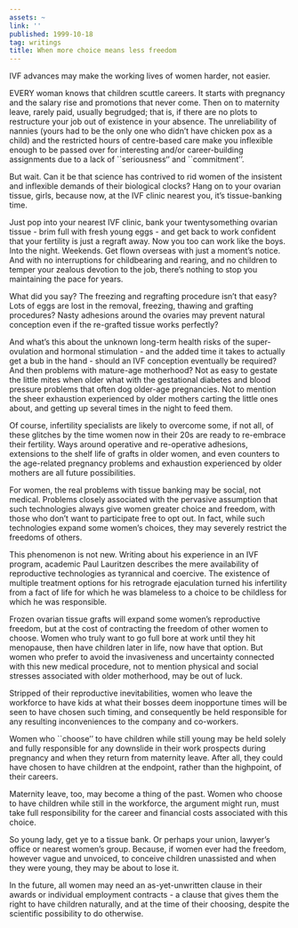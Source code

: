 ```yaml
---
assets: ~
link: ''
published: 1999-10-18
tag: writings
title: When more choice means less freedom
---
```

IVF advances may make the working lives of women harder, not easier.

EVERY woman knows that children scuttle careers. It starts with
pregnancy and the salary rise and promotions that never come. Then on to
maternity leave, rarely paid, usually begrudged; that is, if there are
no plots to restructure your job out of existence in your absence. The
unreliability of nannies (yours had to be the only one who didn’t have
chicken pox as a child) and the restricted hours of centre-based care
make you inflexible enough to be passed over for interesting and/or
career-building assignments due to a lack of \`\`seriousness‘’ and
\`\`commitment’’.

But wait. Can it be that science has contrived to rid women of the
insistent and inflexible demands of their biological clocks? Hang on to
your ovarian tissue, girls, because now, at the IVF clinic nearest you,
it’s tissue-banking time.

Just pop into your nearest IVF clinic, bank your twentysomething ovarian
tissue - brim full with fresh young eggs - and get back to work
confident that your fertility is just a regraft away. Now you too can
work like the boys. Into the night. Weekends. Get flown overseas with
just a moment’s notice. And with no interruptions for childbearing and
rearing, and no children to temper your zealous devotion to the job,
there’s nothing to stop you maintaining the pace for years.

What did you say? The freezing and regrafting procedure isn’t that easy?
Lots of eggs are lost in the removal, freezing, thawing and grafting
procedures? Nasty adhesions around the ovaries may prevent natural
conception even if the re-grafted tissue works perfectly?

And what’s this about the unknown long-term health risks of the
super-ovulation and hormonal stimulation - and the added time it takes
to actually get a bub in the hand - should an IVF conception eventually
be required? And then problems with mature-age motherhood? Not as easy
to gestate the little mites when older what with the gestational
diabetes and blood pressure problems that often dog older-age
pregnancies. Not to mention the sheer exhaustion experienced by older
mothers carting the little ones about, and getting up several times in
the night to feed them.

Of course, infertility specialists are likely to overcome some, if not
all, of these glitches by the time women now in their 20s are ready to
re-embrace their fertility. Ways around operative and re-operative
adhesions, extensions to the shelf life of grafts in older women, and
even counters to the age-related pregnancy problems and exhaustion
experienced by older mothers are all future possibilities.

For women, the real problems with tissue banking may be social, not
medical. Problems closely associated with the pervasive assumption that
such technologies always give women greater choice and freedom, with
those who don’t want to participate free to opt out. In fact, while such
technologies expand some women’s choices, they may severely restrict the
freedoms of others.

This phenomenon is not new. Writing about his experience in an IVF
program, academic Paul Lauritzen describes the mere availability of
reproductive technologies as tyrannical and coercive. The existence of
multiple treatment options for his retrograde ejaculation turned his
infertility from a fact of life for which he was blameless to a choice
to be childless for which he was responsible.

Frozen ovarian tissue grafts will expand some women’s reproductive
freedom, but at the cost of contracting the freedom of other women to
choose. Women who truly want to go full bore at work until they hit
menopause, then have children later in life, now have that option. But
women who prefer to avoid the invasiveness and uncertainty connected
with this new medical procedure, not to mention physical and social
stresses associated with older motherhood, may be out of luck.

Stripped of their reproductive inevitabilities, women who leave the
workforce to have kids at what their bosses deem inopportune times will
be seen to have chosen such timing, and consequently be held responsible
for any resulting inconveniences to the company and co-workers.

Women who \`\`choose’’ to have children while still young may be held
solely and fully responsible for any downslide in their work prospects
during pregnancy and when they return from maternity leave. After all,
they could have chosen to have children at the endpoint, rather than the
highpoint, of their careers.

Maternity leave, too, may become a thing of the past. Women who choose
to have children while still in the workforce, the argument might run,
must take full responsibility for the career and financial costs
associated with this choice.

So young lady, get ye to a tissue bank. Or perhaps your union, lawyer’s
office or nearest women’s group. Because, if women ever had the freedom,
however vague and unvoiced, to conceive children unassisted and when
they were young, they may be about to lose it.

In the future, all women may need an as-yet-unwritten clause in their
awards or individual employment contracts - a clause that gives them the
right to have children naturally, and at the time of their choosing,
despite the scientific possibility to do otherwise.